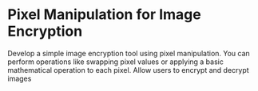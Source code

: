 # Pixel Manipulation for Image Encryption

Develop a simple image encryption tool using pixel manipulation. 
You can perform operations like swapping pixel values or applying a basic mathematical operation to each pixel. 
Allow users to encrypt and decrypt images
